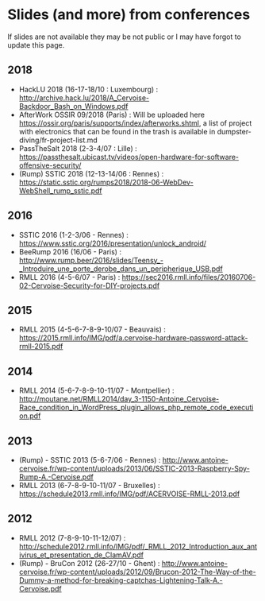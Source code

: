 # Slides (and more) from conferences

If slides are not available they may be not public or I may have forgot to update this page.

## 2018

- HackLU 2018 (16-17-18/10 : Luxembourg) : http://archive.hack.lu/2018/A_Cervoise-Backdoor_Bash_on_Windows.pdf
- AfterWork OSSIR 09/2018 (Paris) : Will be uploaded here https://ossir.org/paris/supports/index/afterworks.shtml, a list of project with electronics that can be found in the trash is available in dumpster-diving/fr-project-list.md
- PassTheSalt 2018 (2-3-4/07 : Lille) : https://passthesalt.ubicast.tv/videos/open-hardware-for-software-offensive-security/
- (Rump) SSTIC 2018 (12-13-14/06 : Rennes) : https://static.sstic.org/rumps2018/2018-06-WebDev-WebShell_rump_sstic.pdf


## 2016

- SSTIC 2016 (1-2-3/06 - Rennes) : https://www.sstic.org/2016/presentation/unlock_android/
- BeeRump 2016 (16/06 - Paris) : http://www.rump.beer/2016/slides/Teensy_-_Introduire_une_porte_derobe_dans_un_peripherique_USB.pdf
- RMLL 2016 (4-5-6/07 - Paris) : https://sec2016.rmll.info/files/20160706-02-Cervoise-Security-for-DIY-projects.pdf

## 2015

- RMLL 2015 (4-5-6-7-8-9-10/07 - Beauvais) : https://2015.rmll.info/IMG/pdf/a.cervoise-hardware-password-attack-rmll-2015.pdf

## 2014

- RMLL 2014 (5-6-7-8-9-10-11/07 - Montpellier) : http://moutane.net/RMLL2014/day_3-1150-Antoine_Cervoise-Race_condition_in_WordPress_plugin_allows_php_remote_code_execution.pdf

## 2013

- (Rump) - SSTIC 2013 (5-6-7/06 - Rennes) : http://www.antoine-cervoise.fr/wp-content/uploads/2013/06/SSTIC-2013-Raspberry-Spy-Rump-A.-Cervoise.pdf
- RMLL 2013 (6-7-8-9-10-11/07 - Bruxelles) : https://schedule2013.rmll.info/IMG/pdf/ACERVOISE-RMLL-2013.pdf

## 2012

- RMLL 2012 (7-8-9-10-11-12/07) : http://schedule2012.rmll.info/IMG/pdf/_RMLL_2012_Introduction_aux_antivirus_et_presentation_de_ClamAV.pdf
- (Rump) - BruCon 2012 (26-27/10 - Ghent) : http://www.antoine-cervoise.fr/wp-content/uploads/2012/09/Brucon-2012-The-Way-of-the-Dummy-a-method-for-breaking-captchas-Lightening-Talk-A.-Cervoise.pdf
